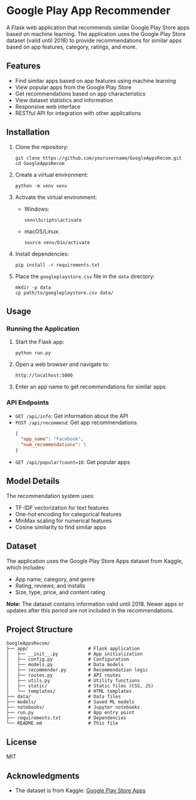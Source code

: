 # Google Play App Recommender

A Flask web application that recommends similar Google Play Store apps based on machine learning. The application uses the Google Play Store dataset (valid until 2018) to provide recommendations for similar apps based on app features, category, ratings, and more.

## Features

- Find similar apps based on app features using machine learning
- View popular apps from the Google Play Store
- Get recommendations based on app characteristics
- View dataset statistics and information
- Responsive web interface
- RESTful API for integration with other applications

## Installation

1. Clone the repository:
   ```
   git clone https://github.com/yourusername/GoogleAppsRecom.git
   cd GoogleAppsRecom
   ```

2. Create a virtual environment:
   ```
   python -m venv venv
   ```

3. Activate the virtual environment:
   - Windows:
     ```
     venv\Scripts\activate
     ```
   - macOS/Linux:
     ```
     source venv/bin/activate
     ```

4. Install dependencies:
   ```
   pip install -r requirements.txt
   ```

5. Place the `googleplaystore.csv` file in the `data` directory:
   ```
   mkdir -p data
   cp path/to/googleplaystore.csv data/
   ```

## Usage

### Running the Application

1. Start the Flask app:
   ```
   python run.py
   ```

2. Open a web browser and navigate to:
   ```
   http://localhost:5000
   ```

3. Enter an app name to get recommendations for similar apps.

### API Endpoints

- `GET /api/info`: Get information about the API
- `POST /api/recommend`: Get app recommendations
  ```json
  {
    "app_name": "Facebook",
    "num_recommendations": 5
  }
  ```
- `GET /api/popular?count=10`: Get popular apps

## Model Details

The recommendation system uses:
- TF-IDF vectorization for text features
- One-hot encoding for categorical features
- MinMax scaling for numerical features
- Cosine similarity to find similar apps

## Dataset

The application uses the Google Play Store Apps dataset from Kaggle, which includes:
- App name, category, and genre
- Rating, reviews, and installs
- Size, type, price, and content rating

**Note:** The dataset contains information valid until 2018. Newer apps or updates after this period are not included in the recommendations.

## Project Structure

```
GoogleAppsRecom/
├── app/                      # Flask application
│   ├── __init__.py           # App initialization
│   ├── config.py             # Configuration
│   ├── models.py             # Data models
│   ├── recommender.py        # Recommendation logic
│   ├── routes.py             # API routes
│   ├── utils.py              # Utility functions
│   ├── static/               # Static files (CSS, JS)
│   └── templates/            # HTML templates
├── data/                     # Data files
├── models/                   # Saved ML models
├── notebooks/                # Jupyter notebooks
├── run.py                    # App entry point
├── requirements.txt          # Dependencies
└── README.md                 # This file
```

## License

MIT

## Acknowledgments

- The dataset is from Kaggle: [Google Play Store Apps](https://www.kaggle.com/lava18/google-play-store-apps)
